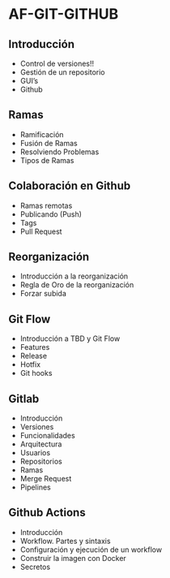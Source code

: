 # AF-GIT-GITHUB
## Introducción

- Control de versiones!!
- Gestión de un repositorio
- GUI’s
- Github 

## Ramas

- Ramificación
- Fusión de Ramas
- Resolviendo Problemas
- Tipos de Ramas

## Colaboración en Github 

- Ramas remotas
- Publicando (Push)
- Tags
- Pull Request

## Reorganización

- Introducción a la reorganización
- Regla de Oro de la reorganización
- Forzar subida

## Git Flow

- Introducción a TBD y Git Flow
- Features
- Release
- Hotfix
- Git hooks

## Gitlab

- Introducción
- Versiones
- Funcionalidades
- Arquitectura
- Usuarios
- Repositorios
- Ramas
- Merge Request
- Pipelines
  
## Github Actions
	
- Introducción
- Workflow. Partes y sintaxis
- Configuración y ejecución de un workflow
- Construir la imagen con Docker
- Secretos
